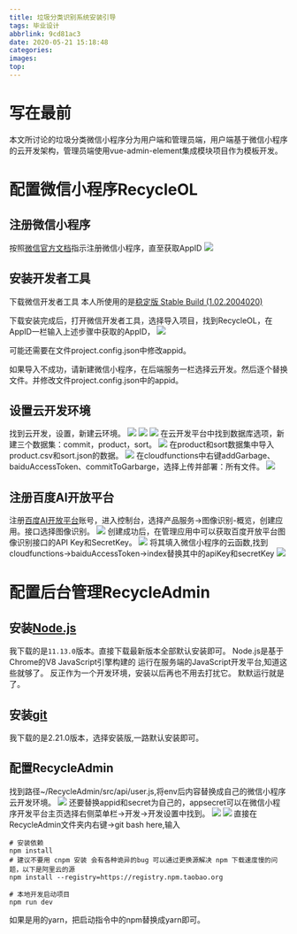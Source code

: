 ```yaml
---
title: 垃圾分类识别系统安装引导
tags: 毕业设计
abbrlink: 9cd81ac3
date: 2020-05-21 15:18:48
categories:
images:
top:
---
```

# 写在最前
本文所讨论的垃圾分类微信小程序分为用户端和管理员端，用户端基于微信小程序的云开发架构，管理员端使用vue-admin-element集成模块项目作为模板开发。

# 配置微信小程序RecycleOL
## 注册微信小程序
按照[微信官方文档](https://developers.weixin.qq.com/miniprogram/dev/framework/quickstart/getstart.html#%E7%94%B3%E8%AF%B7%E5%B8%90%E5%8F%B7)指示注册微信小程序，直至获取AppID
![](https://akilar-1259097125.cos.ap-shanghai.myqcloud.com/%E5%9E%83%E5%9C%BE%E5%88%86%E7%B1%BB%E8%AF%86%E5%88%AB%E7%B3%BB%E7%BB%9F%E5%AE%89%E8%A3%85%E6%96%87%E6%A1%A3/20200521033007399.png)
## 安装开发者工具
下载微信开发者工具
本人所使用的是[稳定版 Stable Build (1.02.2004020)](
https://developers.weixin.qq.com/miniprogram/dev/devtools/download.html)

下载安装完成后，打开微信开发者工具，选择导入项目，找到RecycleOL，在AppID一栏输入上述步骤中获取的AppID，
![](https://akilar-1259097125.cos.ap-shanghai.myqcloud.com/%E5%9E%83%E5%9C%BE%E5%88%86%E7%B1%BB%E8%AF%86%E5%88%AB%E7%B3%BB%E7%BB%9F%E5%AE%89%E8%A3%85%E6%96%87%E6%A1%A3/20200521034252857.png)

<div class="note warning"><p>可能还需要在文件project.config.json中修改appid。

如果导入不成功，请新建微信小程序，在后端服务一栏选择云开发。然后逐个替换文件。并修改文件project.config.json中的appid。</p></div>

## 设置云开发环境
找到云开发，设置，新建云环境。
![](https://akilar-1259097125.cos.ap-shanghai.myqcloud.com/%E5%9E%83%E5%9C%BE%E5%88%86%E7%B1%BB%E8%AF%86%E5%88%AB%E7%B3%BB%E7%BB%9F%E5%AE%89%E8%A3%85%E6%96%87%E6%A1%A3/20200521034410852.png)
![](https://akilar-1259097125.cos.ap-shanghai.myqcloud.com/%E5%9E%83%E5%9C%BE%E5%88%86%E7%B1%BB%E8%AF%86%E5%88%AB%E7%B3%BB%E7%BB%9F%E5%AE%89%E8%A3%85%E6%96%87%E6%A1%A3/20200521034420972.png)
![](https://akilar-1259097125.cos.ap-shanghai.myqcloud.com/%E5%9E%83%E5%9C%BE%E5%88%86%E7%B1%BB%E8%AF%86%E5%88%AB%E7%B3%BB%E7%BB%9F%E5%AE%89%E8%A3%85%E6%96%87%E6%A1%A3/20200521034437693.png)
在云开发平台中找到数据库选项，新建三个数据集：commit，product，sort。
![](https://akilar-1259097125.cos.ap-shanghai.myqcloud.com/%E5%9E%83%E5%9C%BE%E5%88%86%E7%B1%BB%E8%AF%86%E5%88%AB%E7%B3%BB%E7%BB%9F%E5%AE%89%E8%A3%85%E6%96%87%E6%A1%A3/20200521034628125.png)
在product和sort数据集中导入product.csv和sort.json的数据。
![](https://akilar-1259097125.cos.ap-shanghai.myqcloud.com/%E5%9E%83%E5%9C%BE%E5%88%86%E7%B1%BB%E8%AF%86%E5%88%AB%E7%B3%BB%E7%BB%9F%E5%AE%89%E8%A3%85%E6%96%87%E6%A1%A3/20200521035754010.png)
在cloudfunctions中右键addGarbage、baiduAccessToken、commitToGarbarge，选择上传并部署：所有文件。
![](https://akilar-1259097125.cos.ap-shanghai.myqcloud.com/%E5%9E%83%E5%9C%BE%E5%88%86%E7%B1%BB%E8%AF%86%E5%88%AB%E7%B3%BB%E7%BB%9F%E5%AE%89%E8%A3%85%E6%96%87%E6%A1%A3/20200521040004706.png)

## 注册百度AI开放平台

注册[百度AI开放平台](https://ai.baidu.com/tech/imagerecognition/general)账号，进入控制台，选择产品服务->图像识别-概览，创建应用。接口选择图像识别。
![](https://akilar-1259097125.cos.ap-shanghai.myqcloud.com/%E5%9E%83%E5%9C%BE%E5%88%86%E7%B1%BB%E8%AF%86%E5%88%AB%E7%B3%BB%E7%BB%9F%E5%AE%89%E8%A3%85%E6%96%87%E6%A1%A3/20200521052759594.png)
创建成功后，在管理应用中可以获取百度开放平台图像识别接口的API Key和SecretKey。
![](https://akilar-1259097125.cos.ap-shanghai.myqcloud.com/%E5%9E%83%E5%9C%BE%E5%88%86%E7%B1%BB%E8%AF%86%E5%88%AB%E7%B3%BB%E7%BB%9F%E5%AE%89%E8%A3%85%E6%96%87%E6%A1%A3/20200521052937578.png)
将其填入微信小程序的云函数,找到cloudfunctions->baiduAccessToken->index替换其中的apiKey和secretKey 
![](https://akilar-1259097125.cos.ap-shanghai.myqcloud.com/%E5%9E%83%E5%9C%BE%E5%88%86%E7%B1%BB%E8%AF%86%E5%88%AB%E7%B3%BB%E7%BB%9F%E5%AE%89%E8%A3%85%E6%96%87%E6%A1%A3/20200521053237543.png)

# 配置后台管理RecycleAdmin

## 安装[Node.js](https://nodejs.org/en/)
我下载的是`11.13.0`版本。直接下载最新版本全部默认安装即可。
Node.js是基于Chrome的V8 JavaScript引擎构建的
运行在服务端的JavaScript开发平台,知道这些就够了。
反正作为一个开发环境，安装以后再也不用去打扰它。
默默运行就是了。

## 安装[git](https://git-scm.com/)
我下载的是2.21.0版本，选择安装版,一路默认安装即可。

## 配置RecycleAdmin

找到路径~/RecycleAdmin/src/api/user.js,将env后内容替换成自己的微信小程序云开发环境。
![](http://akilar-1259097125.cos.ap-shanghai.myqcloud.com/%E5%9E%83%E5%9C%BE%E5%88%86%E7%B1%BB%E8%AF%86%E5%88%AB%E7%B3%BB%E7%BB%9F%E5%AE%89%E8%A3%85%E6%96%87%E6%A1%A3/20200528075656130.png)
还要替换appid和secret为自己的，appsecret可以在微信小程序开发平台主页选择右侧菜单栏->开发->开发设置中找到。
![](http://akilar-1259097125.cos.ap-shanghai.myqcloud.com/%E5%9E%83%E5%9C%BE%E5%88%86%E7%B1%BB%E8%AF%86%E5%88%AB%E7%B3%BB%E7%BB%9F%E5%AE%89%E8%A3%85%E6%96%87%E6%A1%A3/20200528080229067.png)
![](http://akilar-1259097125.cos.ap-shanghai.myqcloud.com/%E5%9E%83%E5%9C%BE%E5%88%86%E7%B1%BB%E8%AF%86%E5%88%AB%E7%B3%BB%E7%BB%9F%E5%AE%89%E8%A3%85%E6%96%87%E6%A1%A3/20200528080320116.png)
直接在RecycleAdmin文件夹内右键->git bash here,输入
```
# 安装依赖
npm install 
# 建议不要用 cnpm 安装 会有各种诡异的bug 可以通过更换源解决 npm 下载速度慢的问题，以下是阿里云的源
npm install --registry=https://registry.npm.taobao.org

# 本地开发启动项目
npm run dev
```
如果是用的yarn，把启动指令中的npm替换成yarn即可。




